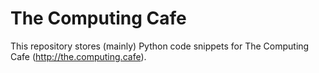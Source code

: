 # The Computing Cafe
This repository stores (mainly) Python code snippets for The Computing Cafe (http://the.computing.cafe).
